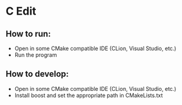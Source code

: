 # C Edit

## How to run:
- Open in some CMake compatible IDE (CLion, Visual Studio, etc.)
- Run the program

## How to develop:
- Open in some CMake compatible IDE (CLion, Visual Studio, etc.)
- Install boost and set the appropriate path in CMakeLists.txt
